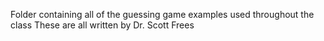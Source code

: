 Folder containing all of the guessing game examples used throughout the class
These are all written by Dr. Scott Frees
